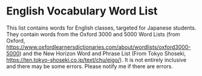 # English Vocabulary Word List

This list contains words for English classes, targeted for Japanese students. They contain words from the Oxford 3000 and 5000 Word Lists (from Oxford, https://www.oxfordlearnersdictionaries.com/about/wordlists/oxford3000-5000) and the New Horizon Word and Phrase List (From Tokyo Shoseki, https://ten.tokyo-shoseki.co.jp/text/chu/eigo/). It is not entirely inclusive and there may be some errors. Please notify me if there are errors.


